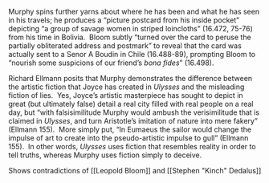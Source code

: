 Murphy spins further yarns about where he has been and what he has seen in his travels; he produces a “picture postcard from his inside pocket” depicting “a group of savage women in striped loincloths” (16.472, 75-76) from his time in Bolivia.  Bloom subtly “turned over the card to peruse the partially obliterated address and postmark” to reveal that the card was actually sent to a Senor A Boudin in Chile (16.488-89), prompting Bloom to “nourish some suspicions of our friend’s _bona fides_” (16.498).

Richard Ellmann posits that Murphy demonstrates the difference between the artistic fiction that Joyce has created in _Ulysses_ and the misleading fiction of lies.  Yes, Joyce’s artistic masterpiece has sought to depict in great (but ultimately false) detail a real city filled with real people on a real day, but “with falsisimilitude Murphy would ambush the verisimilitude that is claimed in _Ulysses_, and turn Aristotle’s imitation of nature into mere fakery” (Ellmann 155).  More simply put, “In Eumaeus the sailor would change the impulse of art to create into the pseudo-artistic impulse to gull” (Ellmann 155).  In other words, _Ulysses_ uses fiction that resembles reality in order to tell truths, whereas Murphy uses fiction simply to deceive.

Shows contradictions of [[Leopold Bloom]] and [[Stephen "Kinch" Dedalus]]